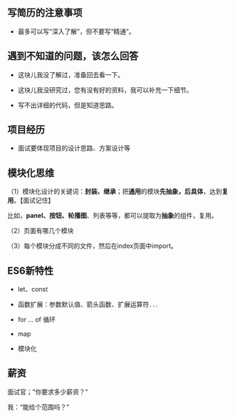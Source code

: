 


## 写简历的注意事项

- 最多可以写“深入了解”，但不要写“精通”。


## 遇到不知道的问题，该怎么回答

- 这块儿我没了解过，准备回去看一下。

- 这块儿我没研究过，您有没有好的资料，我可以补充一下细节。

- 写不出详细的代码，但是知道思路。



## 项目经历


- 面试要体现项目的设计思路、方案设计等



## 模块化思维




（1）模块化设计的关键词：**封装、继承**；把**通用**的模块**先抽象，后具体**，达到**复用**。【面试记住】

比如，**panel、按钮、轮播图**、列表等等，都可以提取为**抽象**的组件，复用。

（2）页面有哪几个模块

（3）每个模块分成不同的文件，然后在index页面中import。





## ES6新特性

- let、const

- 函数扩展：参数默认值、箭头函数、扩展运算符`...`

- for ... of 循环

- map

- 模块化



##  薪资

面试官；"你要求多少薪资？"

我：“能给个范围吗？”









